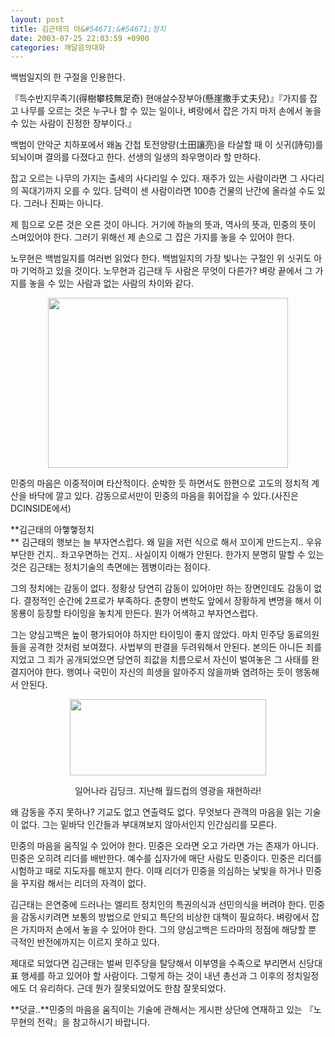 ```yaml
---
layout: post
title: 김근태의 아&#54671;&#54671;정치
date: 2003-07-25 22:03:59 +0900
categories: 깨달음의대화
---
```

백범일지의 한 구절을 인용한다. 

<p align="left">
  『득수반지무족기(得樹攀枝無足奇) 현애살수장부아(懸崖撒手丈夫兒)』『가지를 잡고 나무를 오르는 것은 누구나 할 수 있는 일이나, 벼랑에서 잡은 가지 마저 손에서 놓을 수 있는 사람이 진정한 장부이다.』
</p>

백범이 안악군 치하포에서 왜놈 간첩 토전양량(土田讓亮)을 타살할 때 이 싯귀(詩句)를 되뇌이며 결의를 다졌다고 한다. 선생의 일생의 좌우명이라 할 만하다.

잡고 오르는 나무의 가지는 출세의 사다리일 수 있다. 재주가 있는 사람이라면 그 사다리의 꼭대기까지 오를 수 있다. 담력이 센 사람이라면 100층 건물의 난간에 올라설 수도 있다. 그러나 진짜는 아니다. 

제 힘으로 오른 것은 오른 것이 아니다. 거기에 하늘의 뜻과, 역사의 뜻과, 민중의 뜻이 스며있어야 한다. 그러기 위해선 제 손으로 그 잡은 가지를 놓을 수 있어야 한다. 

노무현은 백범일지를 여러번 읽었다 한다. 백범일지의 가장 빛나는 구절인 위 싯귀도 아마 기억하고 있을 것이다. 노무현과 김근태 두 사람은 무엇이 다른가? 벼랑 끝에서 그 가지를 놓을 수 있는 사람과 없는 사람의 차이와 같다. 

<p align="center">
  <img src="http://drkimz.com/technote/board/private/upimg/1059209756.jpg" width="384" height="272" border="0" />
</p>

<p align="left">
  민중의 마음은 이중적이며 타산적이다. 순박한 듯 하면서도 한편으로 고도의 정치적 계산을 바닥에 깔고 있다. 감동으로서만이 민중의 마음을 휘어잡을 수 있다.(사진은 DCINSIDE에서)
</p>

**김근태의 아&#54671;&#54671;정치  
** 김근태의 행보는 늘 부자연스럽다. 왜 일을 저런 식으로 해서 꼬이게 만드는지.. 우유부단한 건지.. 좌고우면하는 건지.. 사실이지 이해가 안된다. 한가지 분명히 말할 수 있는 것은 김근태는 정치기술의 측면에는 젬병이라는 점이다. 

그의 정치에는 감동이 없다. 정황상 당연히 감동이 있어야만 하는 장면인데도 감동이 없다. 결정적인 순간에 2프로가 부족하다. 춘향이 변학도 앞에서 장황하게 변명을 해서 이몽룡이 등장할 타이밍을 놓치게 만든다. 뭔가 어색하고 부자연스럽다. 

그는 양심고백은 높이 평가되어야 하지만 타이밍이 좋지 않았다. 마치 민주당 동료의원들을 공격한 것처럼 보여졌다. 사법부의 판결을 두려워해서 안된다. 본의든 아니든 죄를 지었고 그 죄가 공개되었으면 당연히 죄값을 치름으로서 자신이 벌여놓은 그 사태를 완결지어야 한다. 행여나 국민이 자신의 희생을 알아주지 않을까봐 염려하는 듯이 행동해서 안된다. 

<p align="center">
  <img src="http://drkimz.com/technote/board/private/upimg/1059211321.jpg" width="314" height="122" border="0" />
</p>

<p align="center">
  일어나라 김딩크. 지난해 월드컵의 영광을 재현하라!
</p>

  
왜 감동을 주지 못하나? 기교도 없고 연출력도 없다. 무엇보다 관객의 마음을 읽는 기술이 없다. 그는 밑바닥 인간들과 부대껴보지 않아서인지 인간심리를 모른다. 

민중의 마음을 움직일 수 있어야 한다. 민중은 오라면 오고 가라면 가는 존재가 아니다. 민중은 오히려 리더를 배반한다. 예수를 십자가에 매단 사람도 민중이다. 민중은 리더를 시험하고 때로 지도자를 해꼬지 한다. 이때 리더가 민중을 의심하는 낯빛을 하거나 민중을 꾸지람 해서는 리더의 자격이 없다. 

김근태는 은연중에 드러나는 엘리트 정치인의 특권의식과 선민의식을 버려야 한다. 민중을 감동시키려면 보통의 방법으로 안되고 특단의 비상한 대책이 필요하다. 벼랑에서 잡은 가지마저 손에서 놓을 수 있어야 한다. 그의 양심고백은 드라마의 정점에 해당할 뿐 극적인 반전에까지는 이르지 못하고 있다. 

제대로 되었다면 김근태는 벌써 민주당을 탈당해서 이부영을 수족으로 부리면서 신당대표 행세를 하고 있어야 할 사람이다. 그렇게 하는 것이 내년 총선과 그 이후의 정치일정에도 더 유리하다. 근데 뭔가 잘못되었어도 한참 잘못되었다. 

**덧글..**민중의 마음을 움직이는 기술에 관해서는 게시판 상단에 연재하고 있는 『노무현의 전략』을 참고하시기 바랍니다.